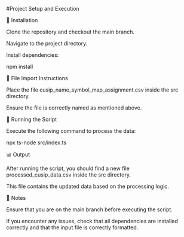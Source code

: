 #Project Setup and Execution

🔧 Installation

Clone the repository and checkout the main branch.

Navigate to the project directory.

Install dependencies:

npm install

📂 File Import Instructions

Place the file cusip_name_symbol_map_assignment.csv inside the src directory.

Ensure the file is correctly named as mentioned above.

🚀 Running the Script

Execute the following command to process the data:

npx ts-node src/index.ts

📊 Output

After running the script, you should find a new file processed_cusip_data.csv inside the src directory.

This file contains the updated data based on the processing logic.

📝 Notes

Ensure that you are on the main branch before executing the script.

If you encounter any issues, check that all dependencies are installed correctly and that the input file is correctly formatted.
